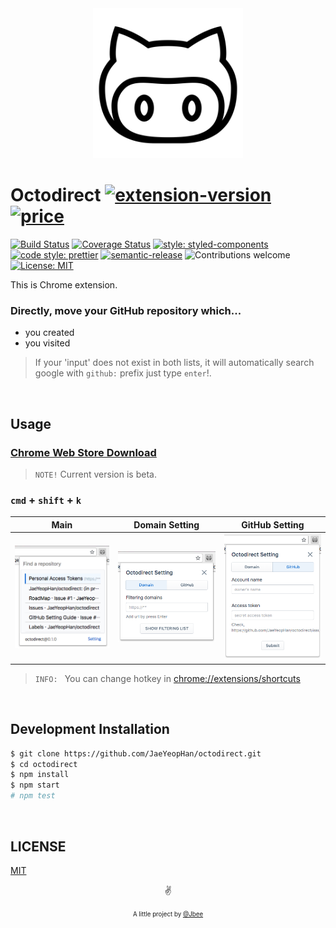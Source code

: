 <div align="center">
    <img src="./assets/octodirect_logo.png" width="240px" alt="octodirect-logo">
</div>

# Octodirect [![extension-version](https://badgen.net/chrome-web-store/v/fmhgcellhhleloebmhbmdncogdddkkag)](https://chrome.google.com/webstore/detail/octodirect/fmhgcellhhleloebmhbmdncogdddkkag?hl=ko) [![price](https://badgen.net/chrome-web-store/price/fmhgcellhhleloebmhbmdncogdddkkag)](https://chrome.google.com/webstore/detail/octodirect/fmhgcellhhleloebmhbmdncogdddkkag?hl=ko)

[![Build Status](https://travis-ci.org/JaeYeopHan/octodirect.svg?branch=master)](https://travis-ci.org/JaeYeopHan/octodirect)
[![Coverage Status](https://coveralls.io/repos/github/JaeYeopHan/octodirect/badge.svg?branch=master)](https://coveralls.io/github/JaeYeopHan/octodirect?branch=master)
[![style: styled-components](https://img.shields.io/badge/style-%F0%9F%92%85%20styled--components-orange.svg?colorB=daa357&colorA=db748e)](https://github.com/styled-components/styled-components)
[![code style: prettier](https://img.shields.io/badge/code_style-prettier-ff69b4.svg?style=flat-square)](https://github.com/prettier/prettier)
[![semantic-release](https://img.shields.io/badge/%20%20%F0%9F%93%A6%F0%9F%9A%80-semantic--release-e10079.svg)](https://github.com/semantic-release/semantic-release)
![Contributions welcome](https://img.shields.io/badge/contributions-welcome-brightgreen.svg)
[![License: MIT](https://img.shields.io/packagist/l/doctrine/orm.svg)](https://opensource.org/licenses/MIT)

This is Chrome extension.

### Directly, move your GitHub repository which...

- you created
- you visited

> If your 'input' does not exist in both lists, it will automatically search google with `github:` prefix just type `enter`!.

</br>

## Usage

### [Chrome Web Store Download](https://chrome.google.com/webstore/detail/octodirect/fmhgcellhhleloebmhbmdncogdddkkag?hl=ko)

> `NOTE!` Current version is beta.

### `cmd` + `shift` + `k`

<div align="center">

| Main                                                           | Domain Setting                                                 | GitHub Setting                                                 |
| :------------------------------------------------------------: | :------------------------------------------------------------: | :------------------------------------------------------------: |
| <img src="./assets/octodirect_screenshot_1.png" width="200px"> | <img src="./assets/octodirect_screenshot_2.png" width="200px"> | <img src="./assets/octodirect_screenshot_3.png" width="200px"> |

</div>

> `INFO: ` You can change hotkey in [chrome://extensions/shortcuts](chrome://extensions/shortcuts)

</br>

## Development Installation

```sh
$ git clone https://github.com/JaeYeopHan/octodirect.git
$ cd octodirect
$ npm install
$ npm start
# npm test
```

</br>

## LICENSE

[MIT](https://github.com/JaeYeopHan/octodirect/blob/master/LICENSE)

<p align="center">✌️</p>
<p align="center">
<sub><sup>A little project by <a href="https://jbee-resume.now.sh/">@Jbee</a></sup></sub>
</p>
